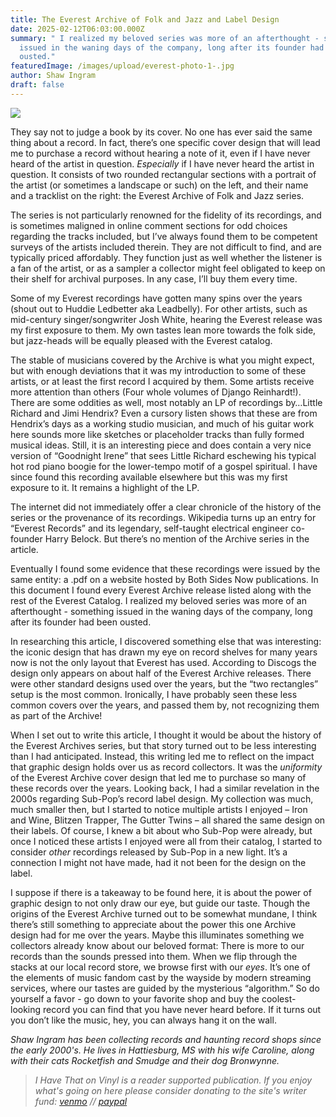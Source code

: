 ```yaml
---
title: The Everest Archive of Folk and Jazz and Label Design
date: 2025-02-12T06:03:00.000Z
summary: " I realized my beloved series was more of an afterthought - something
  issued in the waning days of the company, long after its founder had been
  ousted."
featuredImage: /images/upload/everest-photo-1-.jpg
author: Shaw Ingram
draft: false
---
```

![](/images/upload/everest-photo-1-.jpg)



They say not to judge a book by its cover. No one has ever said the same thing about a record. In fact, there’s one specific cover design that will lead me to purchase a record without hearing a note of it, even if I have never heard of the artist in question. *Especially* if I have never heard the artist in question. It consists of two rounded rectangular sections with a portrait of the artist (or sometimes a landscape or such) on the left, and their name and a tracklist on the right: the Everest Archive of Folk and Jazz series.

The series is not particularly renowned for the fidelity of its recordings, and is sometimes maligned in online comment sections for odd choices regarding the tracks included, but I’ve always found them to be competent surveys of the artists included therein. They are not difficult to find, and are typically priced affordably. They function just as well whether the listener is a fan of the artist, or as a sampler a collector might feel obligated to keep on their shelf for archival purposes. In any case, I’ll buy them every time.

Some of my Everest recordings have gotten many spins over the years (shout out to Huddie Ledbetter aka Leadbelly). For other artists, such as mid-century singer/songwriter Josh White, hearing the Everest release was my first exposure to them. My own tastes lean more towards the folk side, but jazz-heads will be equally pleased with the Everest catalog.

The stable of musicians covered by the Archive is what you might expect, but with enough deviations that it was my introduction to some of these artists, or at least the first record I acquired by them. Some artists receive more attention than others (Four whole volumes of Django Reinhardt!). There are some oddities as well, most notably an LP of recordings by…Little Richard and Jimi Hendrix? Even a cursory listen shows that these are from Hendrix’s days as a working studio musician, and much of his guitar work here sounds more like sketches or placeholder tracks than fully formed musical ideas. Still, it is an interesting piece and does contain a very nice version of “Goodnight Irene” that sees Little Richard eschewing his typical hot rod piano boogie for the lower-tempo motif of a gospel spiritual. I have since found this recording available elsewhere but this was my first exposure to it. It remains a highlight of the LP.

The internet did not immediately offer a clear chronicle of the history of the series or the provenance of its recordings. Wikipedia turns up an entry for “Everest Records” and its legendary, self-taught electrical engineer co-founder Harry Belock. But there’s no mention of the Archive series in the article.

Eventually I found some evidence that these recordings were issued by the same entity: a .pdf on a website hosted by Both Sides Now publications. In this document I found every Everest Archive release listed along with the rest of the Everest Catalog. I realized my beloved series was more of an afterthought - something issued in the waning days of the company, long after its founder had been ousted.

In researching this article, I discovered something else that was interesting: the iconic design that has drawn my eye on record shelves for many years now is not the only layout that Everest has used. According to Discogs the design only appears on about half of the Everest Archive releases. There were other standard designs used over the years, but the “two rectangles” setup is the most common. Ironically, I have probably seen these less common covers over the years, and passed them by, not recognizing them as part of the Archive!

When I set out to write this article, I thought it would be about the history of the Everest Archives series, but that story turned out to be less interesting than I had anticipated. Instead, this writing led me to reflect on the impact that graphic design holds over us as record collectors. It was the *uniformity* of the Everest Archive cover design that led me to purchase so many of these records over the years. Looking back, I had a similar revelation in the 2000s regarding Sub-Pop’s record label design. My collection was much, much smaller then, but I started to notice multiple artists I enjoyed – Iron and Wine, Blitzen Trapper, The Gutter Twins – all shared the same design on their labels. Of course, I knew a bit about who Sub-Pop were already, but once I noticed these artists I enjoyed were all from their catalog, I started to consider *other* recordings released by Sub-Pop in a new light. It’s a connection I might not have made, had it not been for the design on the label.

I suppose if there is a takeaway to be found here, it is about the power of graphic design to not only draw our eye, but guide our taste. Though the origins of the Everest Archive turned out to be somewhat mundane, I think there’s still something to appreciate about the power this one Archive design had for me over the years. Maybe this illuminates something we collectors already know about our beloved format: There is more to our records than the sounds pressed into them. When we flip through the stacks at our local record store, we browse first with our *eyes*. It’s one of the elements of music fandom cast by the wayside by modern streaming services, where our tastes are guided by the mysterious “algorithm.” So do yourself a favor - go down to your favorite shop and buy the coolest-looking record you can find that you have never heard before. If it turns out you don’t like the music, hey, you can always hang it on the wall.

*Shaw Ingram has been collecting records and haunting record shops since the early 2000's. He lives in Hattiesburg, MS with his wife Caroline, along with their cats Rocketfish and Smudge and their dog Bronwynne.*



> *I Have That on Vinyl is a reader supported publication. If you enjoy what's going on here please consider donating to the site's writer fund: [venmo](https://account.venmo.com/u/Michele-Catalano2659) // [paypal](https://www.paypal.com/paypalme/goingitaloneny?country.x=US&locale.x=en_US)*
